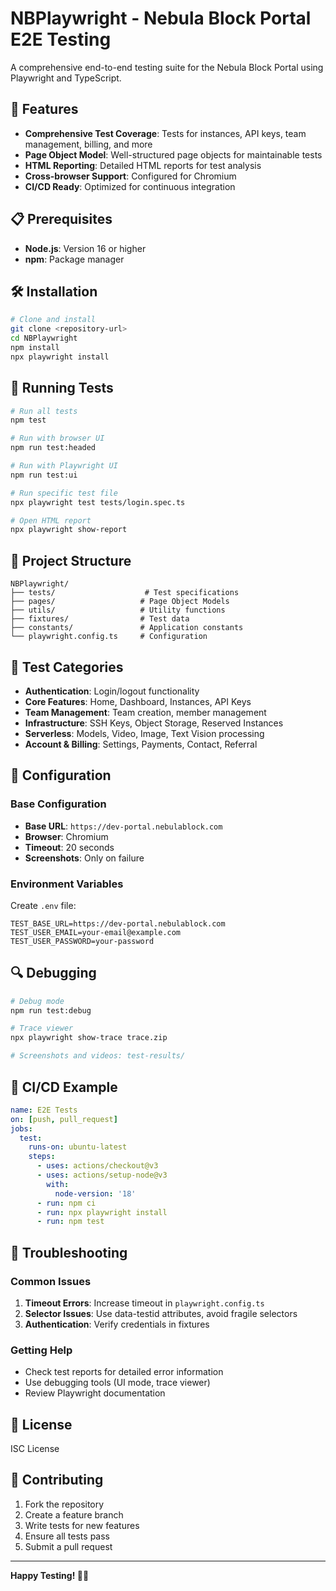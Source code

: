 # NBPlaywright - Nebula Block Portal E2E Testing

A comprehensive end-to-end testing suite for the Nebula Block Portal using Playwright and TypeScript.

## 🚀 Features

- **Comprehensive Test Coverage**: Tests for instances, API keys, team management, billing, and more
- **Page Object Model**: Well-structured page objects for maintainable tests
- **HTML Reporting**: Detailed HTML reports for test analysis
- **Cross-browser Support**: Configured for Chromium
- **CI/CD Ready**: Optimized for continuous integration

## 📋 Prerequisites

- **Node.js**: Version 16 or higher
- **npm**: Package manager

## 🛠️ Installation

```bash
# Clone and install
git clone <repository-url>
cd NBPlaywright
npm install
npx playwright install
```

## 🧪 Running Tests

```bash
# Run all tests
npm test

# Run with browser UI
npm run test:headed

# Run with Playwright UI
npm run test:ui

# Run specific test file
npx playwright test tests/login.spec.ts

# Open HTML report
npx playwright show-report
```

## 📁 Project Structure

```
NBPlaywright/
├── tests/                    # Test specifications
├── pages/                   # Page Object Models
├── utils/                   # Utility functions
├── fixtures/                # Test data
├── constants/               # Application constants
└── playwright.config.ts     # Configuration
```

## 📝 Test Categories

- **Authentication**: Login/logout functionality
- **Core Features**: Home, Dashboard, Instances, API Keys
- **Team Management**: Team creation, member management
- **Infrastructure**: SSH Keys, Object Storage, Reserved Instances
- **Serverless**: Models, Video, Image, Text Vision processing
- **Account & Billing**: Settings, Payments, Contact, Referral

## 🔧 Configuration

### Base Configuration
- **Base URL**: `https://dev-portal.nebulablock.com`
- **Browser**: Chromium
- **Timeout**: 20 seconds
- **Screenshots**: Only on failure

### Environment Variables
Create `.env` file:
```env
TEST_BASE_URL=https://dev-portal.nebulablock.com
TEST_USER_EMAIL=your-email@example.com
TEST_USER_PASSWORD=your-password
```

## 🔍 Debugging

```bash
# Debug mode
npm run test:debug

# Trace viewer
npx playwright show-trace trace.zip

# Screenshots and videos: test-results/
```

## 🚀 CI/CD Example

```yaml
name: E2E Tests
on: [push, pull_request]
jobs:
  test:
    runs-on: ubuntu-latest
    steps:
      - uses: actions/checkout@v3
      - uses: actions/setup-node@v3
        with:
          node-version: '18'
      - run: npm ci
      - run: npx playwright install
      - run: npm test
```

## 🐛 Troubleshooting

### Common Issues
1. **Timeout Errors**: Increase timeout in `playwright.config.ts`
2. **Selector Issues**: Use data-testid attributes, avoid fragile selectors
3. **Authentication**: Verify credentials in fixtures

### Getting Help
- Check test reports for detailed error information
- Use debugging tools (UI mode, trace viewer)
- Review Playwright documentation

## 📄 License

ISC License

## 🤝 Contributing

1. Fork the repository
2. Create a feature branch
3. Write tests for new features
4. Ensure all tests pass
5. Submit a pull request

---

**Happy Testing! 🧪✨** 